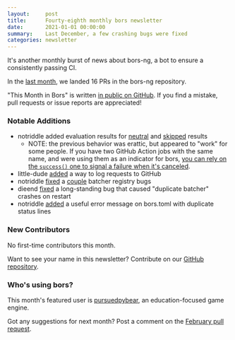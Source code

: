 ```yaml
---
layout:     post
title:      Fourty-eighth monthly bors newsletter
date:       2021-01-01 00:00:00
summary:    Last December, a few crashing bugs were fixed
categories: newsletter
---
```


It's another monthly burst of news about bors-ng, a bot to ensure a consistently passing CI.

In the [last month](https://github.com/bors-ng/bors-ng/pulls?utf8=%E2%9C%93&q=is%3Apr%20is%3Amerged%20closed%3A2020-12-01..2020-12-31),
we landed 16 PRs in the bors-ng repository.

"This Month in Bors" is written [in public on GitHub][GitHub for TMiB].
If you find a mistake, pull requests or issue reports are appreciated!

[GitHub for TMiB]: https://github.com/bors-ng/bors-ng.github.io


### Notable Additions

* notriddle added evaluation results for [neutral](https://github.com/bors-ng/bors-ng/pull/1094) and [skipped](https://github.com/bors-ng/bors-ng/pull/1112) results
  * NOTE: the previous behavior was erattic, but appeared to "work" for some people. If you have two GitHub Action jobs with the same name, and were using them as an indicator for bors, [you can rely on the `success()` one to signal a failure when it's canceled](https://github.com/sodiumoxide/sodiumoxide/pull/452/commits/ca6e9735eeb9182ba17a4e61fc5d494d3412f6a6).
* little-dude [added](https://github.com/bors-ng/bors-ng/pull/996) a way to log requests to GitHub
* notriddle [fixed](https://github.com/bors-ng/bors-ng/pull/1093) a [couple](https://github.com/bors-ng/bors-ng/pull/1097) batcher registry bugs
* dieend [fixed](https://github.com/bors-ng/bors-ng/pull/1116) a long-standing bug that caused "duplicate batcher" crashes on restart
* notriddle [added](https://github.com/bors-ng/bors-ng/pull/1107) a useful error message on bors.toml with duplicate status lines


### New Contributors

No first-time contributors this month.

Want to see your name in this newsletter? Contribute on our [GitHub repository](https://github.com/bors-ng/bors-ng).


### Who's using bors?

This month's featured user is [pursuedpybear](https://github.com/ppb/pursuedpybear), an education-focused game engine.

Got any suggestions for next month?
Post a comment on the [February pull request](https://github.com/bors-ng/bors-ng.github.io/pull/124).
